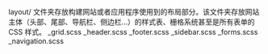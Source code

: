 layout/ 文件夹存放构建网站或者应用程序使用到的布局部分。该文件夹存放网站主体（头部、尾部、导航栏、侧边栏…）的样式表、栅格系统甚至是所有表单的 CSS 样式。
_grid.scss
_header.scss
_footer.scss
_sidebar.scss
_forms.scss
_navigation.scss